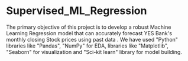 # Supervised_ML_Regression
The primary objective of this project is to develop a robust Machine Learning Regression model that can accurately forecast YES Bank's monthly closing Stock prices using past data . We have used "Python" libraries like "Pandas", "NumPy" for EDA, libraries like "Matplotlib", "Seaborn" for visualization and "Sci-kit learn" library for model building.
